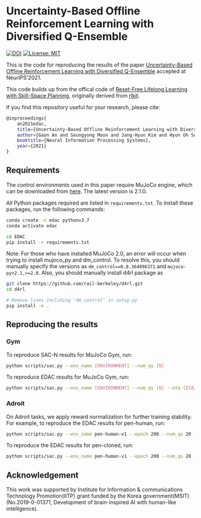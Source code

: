 # Uncertainty-Based Offline Reinforcement Learning with Diversified Q-Ensemble

[![DOI](https://zenodo.org/badge/415660116.svg)](https://zenodo.org/badge/latestdoi/415660116) [![License: MIT](https://img.shields.io/badge/License-MIT-yellow.svg)](https://opensource.org/licenses/MIT)


This is the code for reproducing the results of the paper [Uncertainty-Based Offline Reinforcement Learning with Diversified Q-Ensemble](https://arxiv.org/abs/2110.01548) accepted at NeurIPS'2021.

This code builds up from the offical code of [Reset-Free Lifelong Learning with Skill-Space Planning](https://sites.google.com/berkeley.edu/reset-free-lifelong-learning), originally derived from [rlkit](https://github.com/vitchyr/rlkit). 

If you find this repository useful for your research, please cite:

```bash
@inproceedings{
    an2021edac,
    title={Uncertainty-Based Offline Reinforcement Learning with Diversified Q-Ensemble},
    author={Gaon An and Seungyong Moon and Jang-Hyun Kim and Hyun Oh Song},
    booktitle={Neural Information Processing Systems},
    year={2021}
}
```

## Requirements

The control environments used in this paper require MuJoCo engine, which can be downloaded from [here](https://mujoco.org/download). The latest version is 2.1.0.

All Python packages required are listed in `requirements.txt`. To install these packages, run the following commands:  

```bash
conda create -n edac python=3.7
conda activate edac

cd EDAC
pip install -r requirements.txt
```

Note: For those who have installed MuJoCo 2.0, an error will occur when trying to install mujoco_py and dm_control. To resolve this, you should manually specify the versions as `dm_control==0.0.364896371` and `mujoco-py<2.1,>=2.0`. Also, you should manually install d4rl package as
  
```bash
git clone https://github.com/rail-berkeley/d4rl.git
cd d4rl

# Remove lines including 'dm_control' in setup.py
pip install -e .
```


## Reproducing the results

### Gym

To reproduce SAC-N results for MuJoCo Gym, run:

```bash
python scripts/sac.py --env_name [ENVIRONMENT] --num_qs [N]
```

To reproduce EDAC results for MuJoCo Gym, run:

```bash
python scripts/sac.py --env_name [ENVIRONMENT] --num_qs [N] --eta [ETA]
```

### Adroit

On Adroit tasks, we apply reward normalization for further training stability. For example, to reproduce the EDAC results for pen-human, run:

```bash
python scripts/sac.py --env_name pen-human-v1 --epoch 200 --num_qs 20 --plr 3e-5 --eta 1000 --reward_mean --reward_std
```

To reproduce the EDAC results for pen-cloned, run:

```bash
python scripts/sac.py --env_name pen-human-v1 --epoch 200 --num_qs 20 --plr 3e-5 --eta 10 --max_q_backup --reward_mean --reward_std
```

## Acknowledgement

This work was supported by Institute for Information & communications Technology Promotion(IITP) grant funded by the Korea government(MSIT) (No.2019-0-01371, Development of brain-inspired AI with human-like intelligence).
